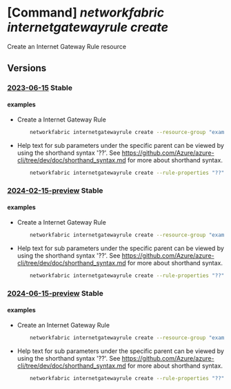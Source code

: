 # [Command] _networkfabric internetgatewayrule create_

Create an Internet Gateway Rule resource

## Versions

### [2023-06-15](/Resources/mgmt-plane/L3N1YnNjcmlwdGlvbnMve30vcmVzb3VyY2Vncm91cHMve30vcHJvdmlkZXJzL21pY3Jvc29mdC5tYW5hZ2VkbmV0d29ya2ZhYnJpYy9pbnRlcm5ldGdhdGV3YXlydWxlcy97fQ==/2023-06-15.xml) **Stable**

<!-- mgmt-plane /subscriptions/{}/resourcegroups/{}/providers/microsoft.managednetworkfabric/internetgatewayrules/{} 2023-06-15 -->

#### examples

- Create a Internet Gateway Rule
    ```bash
        networkfabric internetgatewayrule create --resource-group "example-rg" --location "westus3" --resource-name "example-internetgatewayrule" --rule-properties "{action:Allow,addressList:['10.10.10.10']}"
    ```

- Help text for sub parameters under the specific parent can be viewed by using the shorthand syntax '??'. See https://github.com/Azure/azure-cli/tree/dev/doc/shorthand_syntax.md for more about shorthand syntax.
    ```bash
        networkfabric internetgatewayrule create --rule-properties "??"
    ```

### [2024-02-15-preview](/Resources/mgmt-plane/L3N1YnNjcmlwdGlvbnMve30vcmVzb3VyY2Vncm91cHMve30vcHJvdmlkZXJzL21pY3Jvc29mdC5tYW5hZ2VkbmV0d29ya2ZhYnJpYy9pbnRlcm5ldGdhdGV3YXlydWxlcy97fQ==/2024-02-15-preview.xml) **Stable**

<!-- mgmt-plane /subscriptions/{}/resourcegroups/{}/providers/microsoft.managednetworkfabric/internetgatewayrules/{} 2024-02-15-preview -->

#### examples

- Create a Internet Gateway Rule
    ```bash
        networkfabric internetgatewayrule create --resource-group "example-rg" --location "westus3" --resource-name "example-internetgatewayrule" --rule-properties "{action:Allow,addressList:['10.10.10.10']}"
    ```

- Help text for sub parameters under the specific parent can be viewed by using the shorthand syntax '??'. See https://github.com/Azure/azure-cli/tree/dev/doc/shorthand_syntax.md for more about shorthand syntax.
    ```bash
        networkfabric internetgatewayrule create --rule-properties "??"
    ```

### [2024-06-15-preview](/Resources/mgmt-plane/L3N1YnNjcmlwdGlvbnMve30vcmVzb3VyY2Vncm91cHMve30vcHJvdmlkZXJzL21pY3Jvc29mdC5tYW5hZ2VkbmV0d29ya2ZhYnJpYy9pbnRlcm5ldGdhdGV3YXlydWxlcy97fQ==/2024-06-15-preview.xml) **Stable**

<!-- mgmt-plane /subscriptions/{}/resourcegroups/{}/providers/microsoft.managednetworkfabric/internetgatewayrules/{} 2024-06-15-preview -->

#### examples

- Create an Internet Gateway Rule
    ```bash
        networkfabric internetgatewayrule create --resource-group "example-rg" --location "westus3" --resource-name "example-internetgatewayrule" --rule-properties "{action:Allow,addressList:['10.10.10.10']}"
    ```

- Help text for sub parameters under the specific parent can be viewed by using the shorthand syntax '??'. See https://github.com/Azure/azure-cli/tree/dev/doc/shorthand_syntax.md for more about shorthand syntax.
    ```bash
        networkfabric internetgatewayrule create --rule-properties "??"
    ```
